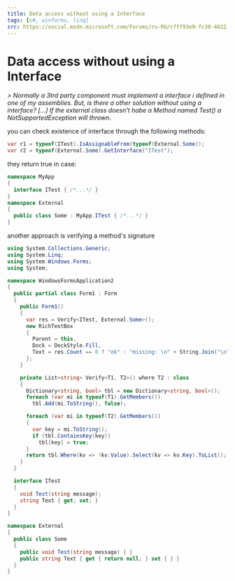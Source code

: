 ```yaml
---
title: Data access without using a Interface
tags: [c#, winforms, linq]
src: https://social.msdn.microsoft.com/Forums/ru-RU/cfff93e9-fc30-4622-9868-bee6744e1333/data-access-without-using-a-interface?forum=csharpgeneral
---
```

# Data access without using a Interface
*> Normally a 3trd party component must implement a interface i defined in one of my assemblies.
 But, is there a other solution without using a interface? [...] If the external class doesn't habe a Method named Test() a NotSupportedException will thrown.*

you can check existence of interface through the following methods:
```c#
var r1 = typeof(ITest).IsAssignableFrom(typeof(External.Some));
var r2 = typeof(External.Some).GetInterface("ITest");
```
they return true in case:
```c#
namespace MyApp
{
  interface ITest { /*...*/ }
}
namespace External
{
  public class Some : MyApp.ITest { /*...*/ }
}
```
another approach is verifying a method's signature
```c#
using System.Collections.Generic;
using System.Linq;
using System.Windows.Forms;
using System;

namespace WindowsFormsApplication2
{
  public partial class Form1 : Form
  {
    public Form1()
    {
      var res = Verify<ITest, External.Some>();
      new RichTextBox
      {
        Parent = this,
        Dock = DockStyle.Fill,
        Text = res.Count == 0 ? "ok" : "missing: \n" + String.Join("\n", res)
      };
    }

    private List<string> Verify<T1, T2>() where T2 : class
    {
      Dictionary<string, bool> tbl = new Dictionary<string, bool>();
      foreach (var mi in typeof(T1).GetMembers())
        tbl.Add(mi.ToString(), false);

      foreach (var mi in typeof(T2).GetMembers())
      {
        var key = mi.ToString();
        if (tbl.ContainsKey(key))
          tbl[key] = true;
      }
      return tbl.Where(kv => !kv.Value).Select(kv => kv.Key).ToList();
    }
  }

  interface ITest
  {
    void Test(string message);
    string Text { get; set; }
  }
}

namespace External
{
  public class Some 
  {
    public void Test(string message) { }
    public string Text { get { return null; } set { } }
  }
}
```
